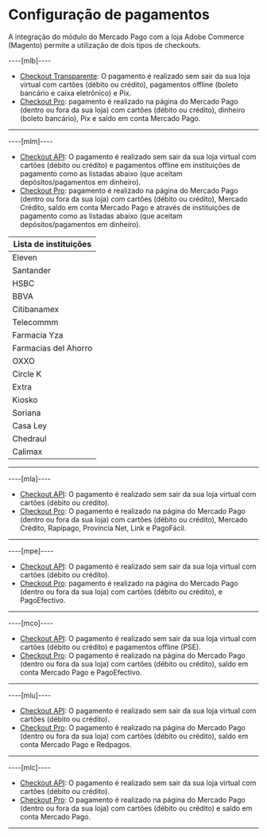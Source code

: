 # Configuração de pagamentos

A integração do módulo do Mercado Pago com a loja Adobe Commerce (Magento) permite a utilização de dois tipos de checkouts.

----[mlb]----

* [Checkout Transparente](/developers/pt/docs/adobe-commerce/payment-configuration/checkout-api): O pagamento é realizado sem sair da sua loja virtual com cartões (débito ou crédito), pagamentos offline (boleto bancário e caixa eletrônico) e Pix.
* [Checkout Pro](/developers/pt/docs/adobe-commerce/payment-configuration/checkout-pro): pagamento é realizado na página do Mercado Pago (dentro ou fora da sua loja) com cartões (débito ou crédito), dinheiro (boleto bancário), Pix e saldo em conta Mercado Pago.

------------

----[mlm]----

* [Checkout API](/developers/pt/docs/adobe-commerce/payment-configuration/checkout-api): O pagamento é realizado sem sair da sua loja virtual com cartões (débito ou crédito) e pagamentos offline em instituições de pagamento como as listadas abaixo (que aceitam depósitos/pagamentos em dinheiro).
* [Checkout Pro](/developers/pt/docs/adobe-commerce/payment-configuration/checkout-pro): pagamento é realizado na página do Mercado Pago (dentro ou fora da sua loja) com cartões (débito ou crédito), Mercado Crédito, saldo em conta Mercado Pago e através de instituições de pagamento como as listadas abaixo (que aceitam depósitos/pagamentos em dinheiro).

| Lista de instituições |
| --- |
| Eleven |
| Santander |
| HSBC |
| BBVA |
| Citibanamex |
| Telecommm |
| Farmacia Yza |
| Farmacias del Ahorro |
| OXXO |
| Circle K |
| Extra |
| Kiosko |
| Soriana |
| Casa Ley |
| Chedraul |
| Calimax |

------------

----[mla]----

* [Checkout API](/developers/pt/docs/adobe-commerce/payment-configuration/checkout-api): O pagamento é realizado sem sair da sua loja virtual com cartões (débito ou crédito).
* [Checkout Pro](/developers/pt/docs/adobe-commerce/payment-configuration/checkout-pro): O pagamento é realizado na página do Mercado Pago (dentro ou fora da sua loja) com cartões (débito ou crédito), Mercado Crédito, Rapipago, Província Net, Link e PagoFácil.

------------

----[mpe]----

* [Checkout API](/developers/pt/docs/adobe-commerce/payment-configuration/checkout-api): O pagamento é realizado sem sair da sua loja virtual com cartões (débito ou crédito).
* [Checkout Pro](/developers/pt/docs/adobe-commerce/payment-configuration/checkout-pro): pagamento é realizado na página do Mercado Pago (dentro ou fora da sua loja) com cartões (débito ou crédito), e PagoEfectivo.

------------

----[mco]----

* [Checkout API](/developers/pt/docs/adobe-commerce/payment-configuration/checkout-api): O pagamento é realizado sem sair da sua loja virtual com cartões (débito ou crédito) e pagamentos offline (PSE).
* [Checkout Pro](/developers/pt/docs/adobe-commerce/payment-configuration/checkout-pro): O pagamento é realizado na página do Mercado Pago (dentro ou fora da sua loja) com cartões (débito ou crédito), saldo em conta Mercado Pago e PagoEfectivo.

------------

----[mlu]----

* [Checkout API](/developers/pt/docs/adobe-commerce/payment-configuration/checkout-api): O pagamento é realizado sem sair da sua loja virtual com cartões (débito ou crédito).
* [Checkout Pro](/developers/pt/docs/adobe-commerce/payment-configuration/checkout-pro): O pagamento é realizado na página do Mercado Pago (dentro ou fora da sua loja) com cartões (débito ou crédito), saldo em conta Mercado Pago e Redpagos.

------------

----[mlc]----

* [Checkout API](/developers/pt/docs/adobe-commerce/payment-configuration/checkout-api): O pagamento é realizado sem sair da sua loja virtual com cartões (débito ou crédito).
* [Checkout Pro](/developers/pt/docs/adobe-commerce/payment-configuration/checkout-pro): O pagamento é realizado na página do Mercado Pago (dentro ou fora da sua loja) com cartões (débito ou crédito) e saldo em conta Mercado Pago.
------------
